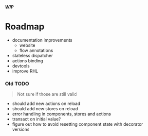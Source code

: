 _**WIP**_

# Roadmap

* documentation improvements
  * website
  * flow annotations
* stateless dispatcher
* actions binding
* devtools
* improve RHL


### Old TODO

> Not sure if those are still valid

* should add new actions on reload
* should add new stores on reload
* error handling in components, stores and actions
* transact on initial value?
* figure out how to avoid resetting component state with decorator versions
